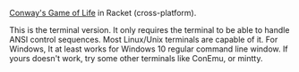 [Conway's Game of Life](https://en.wikipedia.org/wiki/Conway%27s_Game_of_Life)
in Racket (cross-platform).

This is the terminal version. It only requires the terminal to be able to
handle ANSI control sequences. Most Linux/Unix terminals are capable of it. For
Windows, It at least works for Windows 10 regular command line window. If yours
doesn't work, try some other terminals like ConEmu, or mintty.
